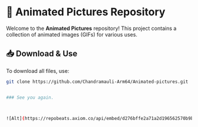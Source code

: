 # 📸 Animated Pictures Repository  

Welcome to the **Animated Pictures** repository! This project contains a collection of animated images (GIFs) for various uses.

## 📥 Download & Use  
To download all files, use:
```sh
git clone https://github.com/Chandramauli-Arm64/Animated-pictures.git


### See you again.



![Alt](https://repobeats.axiom.co/api/embed/d276bffe2a71a2d196562570b9b90b059c0af7f1.svg "Repobeats analytics image")